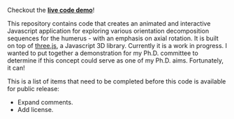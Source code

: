 Checkout the [**live code demo**](https://shouldervis.chpc.utah.edu/vis/main.html)!

This repository contains code that creates an animated and interactive Javascript application for exploring various orientation decomposition sequences for the humerus - with an emphasis on axial rotation. It is built on top of [three.js](https://threejs.org/), a Javascript 3D library. Currently it is a work in progress. I wanted to put together a demonstration for my Ph.D. committee to determine if this concept could serve as one of my Ph.D. aims. Fortunately, it can!

This is a list of items that need to be completed before this code is available for public release:

* Expand comments.
* Add license.